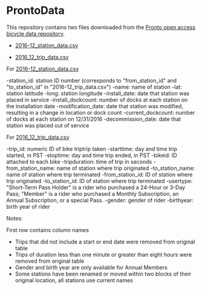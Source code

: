 # ProntoData
This repository contains two files downloaded from the [Pronto open access bicycle data repository](https://www.prontocycleshare.com/data). 

* [2016-12_station_data.csv](https://github.com/2622NSW/ProntoData/blob/master/2016-12_station_data.csv)

* [2016_12_trip_data.csv](https://github.com/2622NSW/ProntoData/blob/master/2016-12_trip_data.csv.zip)

For [2016-12_station_data.csv](https://github.com/2622NSW/ProntoData/blob/master/2016-12_station_data.csv)

-station_id: station ID number (corresponds to "from_station_id" and "to_station_id" in "2016-12_trip_data.csv")
-name: name of station
-lat: station latitude
-long: station longitude
-install_date: date that station was placed in service
-install_dockcount: number of docks at each station on the installation date
-modification_date: date that station was modified, resulting in a change in location or dock count
-current_dockcount: number of docks at each station on 12/31/2016
-decommission_date: date that station was placed out of service

For [2016_12_trip_data.csv](https://github.com/2622NSW/ProntoData/blob/master/2016-12_trip_data.csv.zip)

-trip_id: numeric ID of bike triptrip taken
-starttime: day and time trip started, in PST
-stoptime: day and time trip ended, in PST
-bikeid: ID attached to each bike
-tripduration: time of trip in seconds 
-from_station_name: name of station where trip originated
-to_station_name: name of station where trip terminated 
-from_station_id: ID of station where trip originated
-to_station_id: ID of station where trip terminated
-usertype: "Short-Term Pass Holder" is a rider who purchased a 24-Hour or 3-Day Pass; "Member" is a rider who purchased a Monthly Subscription, an Annual Subscription, or a special Pass.
-gender: gender of rider 
-birthyear: birth year of rider

Notes:

First row contains column names
* Trips that did not include a start or end date were removed from original table
* Trips of duration less than one minute or greater than eight hours were removed from original table
* Gender and birth year are only available for Annual Members
* Some stations have been renamed or moved within two blocks of their original location, all stations use current names
